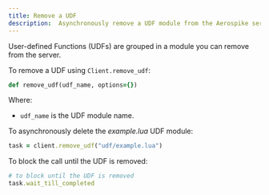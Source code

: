 ```yaml
---
title: Remove a UDF
description:  Asynchronously remove a UDF module from the Aerospike server.
---
```


User-defined Functions (UDFs) are grouped in a module you can remove from the server. 

To remove a UDF using `Client.remove_udf`:

```ruby
def remove_udf(udf_name, options={})
```

Where:

- `udf_name` is the UDF module name.

To asynchronously delete the *example.lua* UDF module:

```ruby
task = client.remove_udf("udf/example.lua")
```

To block the call until the UDF is removed:

```ruby
# to block until the UDF is removed
task.wait_till_completed
```
